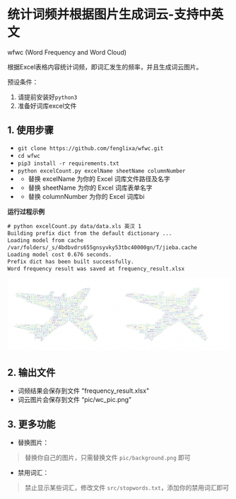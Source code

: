 # 统计词频并根据图片生成词云-支持中英文
wfwc (Word Frequency and Word Cloud)

根据Excel表格内容统计词频，即词汇发生的频率，并且生成词云图片。

预设条件：

1. 请提前安装好`python3`
2. 准备好词库excel文件

## 1. 使用步骤
- `git clone https://github.com/fenglixa/wfwc.git`
- `cd wfwc`
- `pip3 install -r requirements.txt`
- `python excelCount.py excelName sheetName columnNumber`
- - 替换 excelName 为你的 Excel 词库文件路径及名字
- - 替换 sheetName 为你的 Excel 词库表单名字
- - 替换 columnNumber 为你的 Excel 词库bi

**运行过程示例**
```
# python excelCount.py data/data.xls 英汉 1
Building prefix dict from the default dictionary ...
Loading model from cache /var/folders/_s/4bdbvdrs655gnsyvky53tbc40000gn/T/jieba.cache
Loading model cost 0.676 seconds.
Prefix dict has been built successfully.
Word frequency result was saved at frequency_result.xlsx
```
![英文词云](pic/wc_example.png)

## 2. 输出文件
- 词频结果会保存到文件 "frequency_result.xlsx"
- 词云图片会保存到文件 “pic/wc_pic.png”

## 3. 更多功能
- 替换图片：
> 替换你自己的图片，只需替换文件 `pic/background.png` 即可

- 禁用词汇：
> 禁止显示某些词汇，修改文件 `src/stopwords.txt`，添加你的禁用词汇即可
